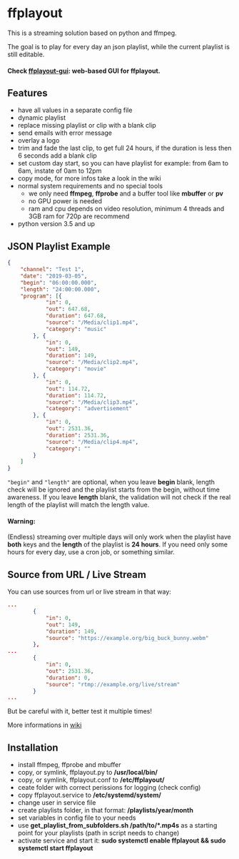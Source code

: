 **ffplayout**
================


This is a streaming solution based on python and ffmpeg.

The goal is to play for every day an json playlist, while the current playlist is still editable.

#### Check [ffplayout-gui](https://github.com/jb-alvarado/ffplayout-gui): web-based GUI for ffplayout.

Features
-----

- have all values in a separate config file
- dynamic playlist
- replace missing playlist or clip with a blank clip
- send emails with error message
- overlay a logo
- trim and fade the last clip, to get full 24 hours, if the duration is less then 6 seconds add a blank clip
- set custom day start, so you can have playlist for example: from 6am to 6am, instate of 0am to 12pm
- copy mode, for more infos take a look in the wiki
- normal system requirements and no special tools
    - we only need **ffmpeg**, **ffprobe** and a buffer tool like **mbuffer** or **pv**
    - no GPU power is needed
    - ram and cpu depends on video resolution, minimum 4 threads and 3GB ram for 720p are recommend
- python version 3.5 and up

JSON Playlist Example
-----

```json
{
    "channel": "Test 1",
    "date": "2019-03-05",
    "begin": "06:00:00.000",
    "length": "24:00:00.000",
    "program": [{
            "in": 0,
            "out": 647.68,
            "duration": 647.68,
            "source": "/Media/clip1.mp4",
            "category": "music"
        }, {
            "in": 0,
            "out": 149,
            "duration": 149,
            "source": "/Media/clip2.mp4",
            "category": "movie"
        }, {
            "in": 0,
            "out": 114.72,
            "duration": 114.72,
            "source": "/Media/clip3.mp4",
            "category": "advertisement"
        }, {
            "in": 0,
            "out": 2531.36,
            "duration": 2531.36,
            "source": "/Media/clip4.mp4",
            "category": ""
        }
    ]
}
```

`"begin"` and `"length"` are optional, when you leave **begin** blank, length check will be ignored and the playlist starts from the begin, without time awareness. If you leave **length** blank, the validation will not check if the real length of the playlist will match the length value.

#### Warning:
(Endless) streaming over multiple days will only work when the playlist have **both** keys and the **length** of the playlist is **24 hours**. If you need only some hours for every day, use a cron job, or something similar.

Source from URL / Live Stream
-----
You can use sources from url or live stream in that way:

```json
...
        {
            "in": 0,
            "out": 149,
            "duration": 149,
            "source": "https://example.org/big_buck_bunny.webm"
        },
...
        {
            "in": 0,
            "out": 2531.36,
            "duration": 0,
            "source": "rtmp://example.org/live/stream"
        }
...
```
But be careful with it, better test it multiple times!

More informations in [wiki](https://github.com/jb-alvarado/ffplayout/wiki/URL---Live-Source)

Installation
-----
- install ffmpeg, ffprobe and mbuffer
- copy, or symlink, ffplayout.py to **/usr/local/bin/**
- copy, or symlink, ffplayout.conf to **/etc/ffplayout/**
- ceate folder with correct perissions for logging (check config)
- copy ffplayout.service to **/etc/systemd/system/**
- change user in service file
- create playlists folder, in that format: **/playlists/year/month**
- set variables in config file to your needs
- use **get_playlist_from_subfolders.sh /path/to/*.mp4s** as a starting point for your playlists (path in script needs to change)
- activate service and start it: **sudo systemctl enable ffplayout && sudo systemctl start ffplayout**
